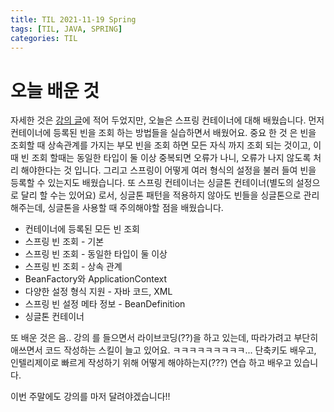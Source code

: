 ```yaml
---
title: TIL 2021-11-19 Spring
tags: [TIL, JAVA, SPRING]
categories: TIL
---
```


# 오늘 배운 것 
자세한 것은 [강의 글](2021-11-16-lecture.md)에 적어 두었지만, 오늘은 스프링 컨테이너에 대해 배웠습니다. 
먼저 컨테이너에 등록된 빈을 조회 하는 방법들을 실습하면서 배웠어요. 
중요 한 것 은 빈을 조회할 때 상속관계를 가지는 부모 빈을 조회 하면 모든 자식 까지 조회 되는 것이고,
이때 빈 조회 할때는 동일한 타입이 둘 이상 중복되면 오류가 나니, 오류가 나지 않도록 처리 해야한다는 것 입니다.
그리고 스프링이 어떻게 여러 형식의 설정을 불러 들여 빈을 등록할 수 있는지도 배웠습니다. 
또 스프링 컨테이너는 싱글톤 컨테이너(별도의 설정으로 달리 할 수는 있어요) 로서, 싱글톤 패턴을 적용하지 않아도 
빈들을 싱글톤으로 관리해주는데, 싱글톤을 사용할 때 주의해야할 점을 배웠습니다. 

- 컨테이너에 등록된 모든 빈 조회
- 스프링 빈 조회 - 기본
- 스프링 빈 조회 - 동일한 타입이 둘 이상
- 스프링 빈 조회 - 상속 관계
- BeanFactory와 ApplicationContext
- 다양한 설정 형식 지원 - 자바 코드, XML
- 스프링 빈 설정 메타 정보 - BeanDefinition
- 싱글톤 컨테이너

또 배운 것은 음.. 강의 를 들으면서 라이브코딩(??)을 하고 있는데, 
따라가려고 부단히 애쓰면서 코드 작성하는 스킬이 늘고 있어요. ㅋㅋㅋㅋㅋㅋㅋㅋㅋ... 
단축키도 배우고, 인텔리제이로 빠르게 작성하기 위해 어떻게 해야하는지(???) 연습 하고 배우고 있습니다.

이번 주말에도 강의를 마저 달려야겠습니다!! 
